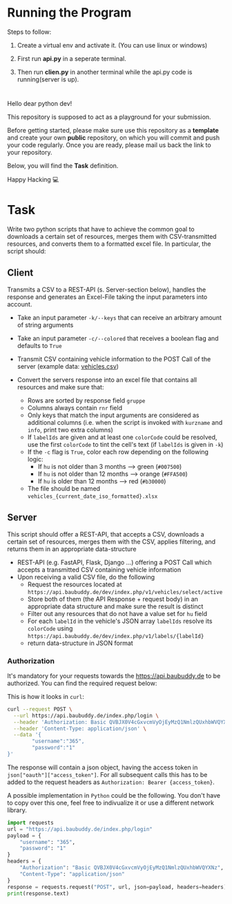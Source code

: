 # Running the Program

Steps to follow:

1. Create a virtual env and activate it. (You can use linux or windows)

2. First run **api.py** in a seperate terminal.

3. Then run **clien.py** in another terminal while the api.py code is running(server is up). 


#

Hello dear python dev!

This repository is supposed to act as a playground for your submission.

Before getting started, please make sure use this repository as a **template** and create your own **public** repository, on which you will commit and push your code regularly. 
Once you are ready, please mail us back the link to your repository. 

Below, you will find the **Task** definition.

Happy Hacking :computer:

# Task

Write two python scripts that have to achieve the common goal to downloads a certain set of resources, merges them with CSV-transmitted resources, and converts them to a formatted excel file.
In particular, the script should:

## Client

Transmits a CSV to a REST-API (s. Server-section below), handles the response and generates an Excel-File taking the input parameters into account.

- Take an input parameter `-k/--keys` that can receive an arbitrary amount of string arguments
- Take an input parameter `-c/--colored` that receives a boolean flag and defaults to `True`

- Transmit CSV containing vehicle information to the POST Call of the server (example data: [vehicles.csv](vehicles.csv))
- Convert the servers response into an excel file that contains all resources and make sure that:
   - Rows are sorted by response field `gruppe`
   - Columns always contain `rnr` field
   - Only keys that match the input arguments are considered as additional columns (i.e. when the script is invoked with `kurzname` and `info`, print two extra columns)
   - If `labelIds` are given and at least one `colorCode` could be resolved, use the first `colorCode` to tint the cell's text (if `labelIds` is given in `-k`)
   - If the `-c` flag is `True`, color each row depending on the following logic:
     - If `hu` is not older than 3 months --> green (`#007500`)
     - If `hu` is not older than 12 months --> orange (`#FFA500`)
     - If `hu` is older than 12 months --> red (`#b30000`)
   - The file should be named `vehicles_{current_date_iso_formatted}.xlsx`

## Server

This script should offer a REST-API, that accepts a CSV, downloads a certain set of resources, merges them with the CSV, applies filtering, and returns them in an appropriate data-structure

- REST-API (e.g. FastAPI, Flask, Django …) offering a POST Call which accepts a transmitted CSV containing vehicle information 
- Upon receiving a valid CSV file, do the following
   - Request the resources located at `https://api.baubuddy.de/dev/index.php/v1/vehicles/select/active`
   - Store both of them (the API Response + request body) in an appropriate data structure and make sure the result is distinct
   - Filter out any resources that do not have a value set for `hu` field
   - For each `labelId` in the vehicle's JSON array `labelIds` resolve its `colorCode` using `https://api.baubuddy.de/dev/index.php/v1/labels/{labelId}`
   - return data-structure in JSON format

### Authorization

It's mandatory for your requests towards the https://api.baubuddy.de to be authorized. You can find the required request below:

This is how it looks in `curl`:

```bash
curl --request POST \
  --url https://api.baubuddy.de/index.php/login \
  --header 'Authorization: Basic QVBJX0V4cGxvcmVyOjEyMzQ1NmlzQUxhbWVQYXNz' \
  --header 'Content-Type: application/json' \
  --data '{
        "username":"365",
        "password":"1"
}'
```

The response will contain a json object, having the access token in `json["oauth"]["access_token"]`. For all subsequent calls this has to be added to the request headers as `Authorization: Bearer {access_token}`.

A possible implementation in `Python` could be the following. You don't have to copy over this one, feel free to indivualize it or use a different network library.

```python
import requests
url = "https://api.baubuddy.de/index.php/login"
payload = {
    "username": "365",
    "password": "1"
}
headers = {
    "Authorization": "Basic QVBJX0V4cGxvcmVyOjEyMzQ1NmlzQUxhbWVQYXNz",
    "Content-Type": "application/json"
}
response = requests.request("POST", url, json=payload, headers=headers)
print(response.text)
```
